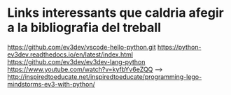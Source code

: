 # Links interessants que caldria afegir a la bibliografia del treball
https://github.com/ev3dev/vscode-hello-python.git 
https://python-ev3dev.readthedocs.io/en/latest/index.html 
https://github.com/ev3dev/ev3dev-lang-python
https://www.youtube.com/watch?v=kyfbYv6eZQQ -->
http://inspiredtoeducate.net/inspiredtoeducate/programming-lego-mindstorms-ev3-with-python/
